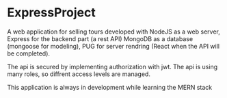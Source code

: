# ExpressProject
A web application for selling tours developed with NodeJS as a web server, Express for the backend part (a rest API) MongoDB as a database (mongoose for modeling), PUG for server rendring (React when the API will be completed).

The api is secured by implementing authorization with jwt.
The api is using many roles, so diffrent access levels are managed.

This application is always in development while learning the MERN stack
